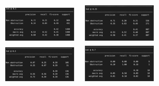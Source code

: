 <p align="center">
  <img src="../reports/figures/epoch10_precision_recall_iou0_1.png" width="45%">
&nbsp; &nbsp; &nbsp; &nbsp;
  <img src="../reports/figures/epoch10_precision_recall_iou0_25.png" width="45%">
</p>

<p align="center">
  <img src="../reports/figures/epoch10_precision_recall_iou0_5.png" width="45%">
&nbsp; &nbsp; &nbsp; &nbsp;
  <img src="../reports/figures/epoch10_precision_recall_iou0_7.png" width="45%">
</p>
